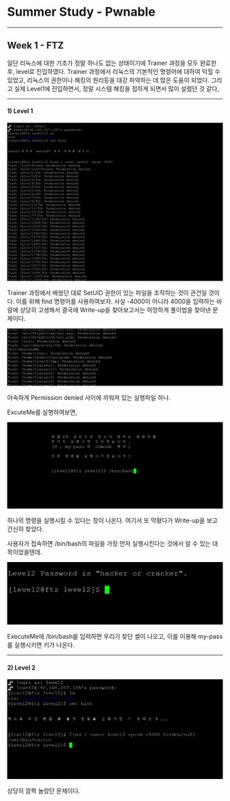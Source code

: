 # Summer Study - Pwnable

<hr>

## Week 1 - FTZ

일단 리눅스에 대한 기초가 정말 하나도 없는 상태이기에 Trainer 과정을 모두 완료한 후, level로 진입하였다. Trainer 과정에서 리눅스의 기본적인 명령어에 대하여 익힐 수 있었고, 리눅스의 권한이나 해킹의 원리등을 대강 파악하는 데 많은 도움이 되었다. 그리고 실제 Level1에 진입하면서, 정말 시스템 해킹을 접하게 되면서 많이 설렜던 것 같다,

<hr>

#### 1) Level 1

![1-1](img/1-1.png)

Trainer 과정에서 배웠던 대로 SetUID 권한이 있는 파일을 조작하는 것이 관건일 것이다. 이를 위해 find 명령어를 사용하여보자. 사실 -4000이 아니라 4000을 입력하는 바람에 상당히 고생해서 결국에 Write-up을 찾아보고서는 허망하게 풀이법을 찾아낸 문제이다.

![1-2](img/1-2.png)

야속하게 Permission denied 사이에 끼워져 있는 실행파일 하나.

ExcuteMe를 실행하여보면,

![1-3](img/1-3.png)

하나의 명령을 실행시킬 수 있다는 창이 나온다. 여기서 또 막혔다가 Write-up을 보고 간신히 찾았다.

사용자가 접속하면 /bin/bash의 파일을 가장 먼저 실행시킨다는 것에서 알 수 있는 대목이었을텐데.

![1-4](img/1-4.png)

ExecuteMe에 /bin/bash를 입력하면 우리기 찾던 셸이 나오고, 이를 이용해 my-pass를 실행시키면 키가 나온다.

<hr>

#### 2) Level 2

![2-1](img/2-1.png)

상당히 깜짝 놀랐던 문제이다. 

